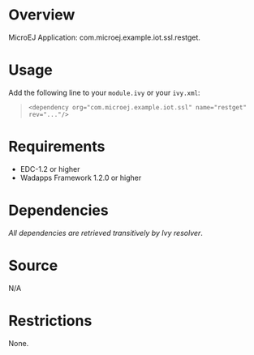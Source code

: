 <!--
	Markdown
-->

# Overview
MicroEJ Application: com.microej.example.iot.ssl.restget.

# Usage
Add the following line to your `module.ivy` or your `ivy.xml`:
> `<dependency org="com.microej.example.iot.ssl" name="restget" rev="..."/>`

# Requirements
  - EDC-1.2 or higher
  - Wadapps Framework 1.2.0 or higher

# Dependencies
_All dependencies are retrieved transitively by Ivy resolver_.

# Source
N/A

# Restrictions
None.